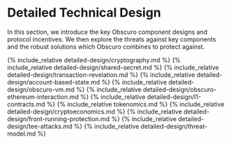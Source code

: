 # Detailed Technical Design
In this section, we introduce the key Obscuro component designs and protocol incentives. We then explore the threats against key components and the robust solutions which Obscuro combines to protect against.

{% include_relative detailed-design/cryptography.md %}
{% include_relative detailed-design/shared-secret.md %}
{% include_relative detailed-design/transaction-revelation.md %}
{% include_relative detailed-design/account-based-state.md %}
{% include_relative detailed-design/obscuro-vm.md %}
{% include_relative detailed-design/obscuro-ethereum-interaction.md %}
{% include_relative detailed-design/l1-contracts.md %}
{% include_relative tokenomics.md %}
{% include_relative detailed-design/cryptoeconomics.md %}
{% include_relative detailed-design/front-running-protection.md %}
{% include_relative detailed-design/tee-attacks.md %}
{% include_relative detailed-design/threat-model.md %}

[comment]: <> ({% include_relative detailed-design/upgrading.md %})

[comment]: <> ({% include_relative detailed-design/auditing.md %})
